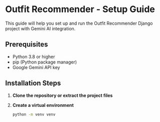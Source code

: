 # Outfit Recommender - Setup Guide

This guide will help you set up and run the Outfit Recommender Django project with Gemini AI integration.

## Prerequisites

- Python 3.8 or higher
- pip (Python package manager)
- Google Gemini API key

## Installation Steps

1. **Clone the repository or extract the project files**

2. **Create a virtual environment**
   ```bash
   python -m venv venv